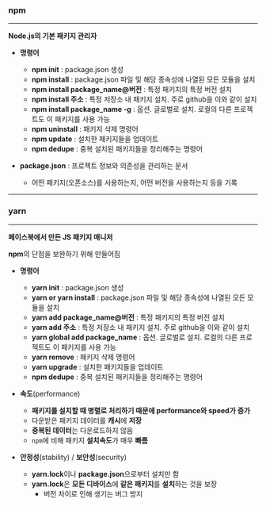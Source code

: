 ### npm

---

**Node.js의 기본 패키지 관리자**

- **명령어**
  - **npm init** : package.json 생성
  - **npm install** : package.json 파일 및 해당 종속성에 나열된 모든 모듈을 설치
  - **npm install package_name@버전** : 특정 패키지의 특정 버전 설치
  - **npm install 주소** : 특정 저장소 내 패키지 설치. 주로 github을 이와 같이 설치
  - **npm install package_name -g** : 옵션. 글로벌로 설치. 로컬의 다른 프로젝트도 이 패키지를 사용 가능
  - **npm uninstall** : 패키지 삭제 명령어
  - **npm update** : 설치한 패키지들을 업데이트
  - **npm dedupe** : 중복 설치된 패키지들을 정리해주는 명령어

- **package.json** : 프로젝트 정보와 의존성을 관리하는 문서
  - 어떤 패키지(오픈소스)를 사용하는지, 어떤 버전을 사용하는지 등을 기록

---

### yarn

---

**페이스북에서 만든 JS 패키지 매니저**

**npm**의 단점을 보완하기 위해 만들어짐

- **명령어**
  - **yarn init** : package.json 생성
  - **yarn or yarn install** : package.json 파일 및 해당 종속성에 나열된 모든 모듈을 설치
  - **yarn add package_name@버전** : 특정 패키지의 특정 버전 설치
  - **yarn add 주소** : 특정 저장소 내 패키지 설치. 주로 github을 이와 같이 설치
  - **yarn global add package_name** : 옵션. 글로벌로 설치. 로컬의 다른 프로젝트도 이 패키지를 사용 가능
  - **yarn remove** : 패키지 삭제 명령어
  - **yarn upgrade** : 설치한 패키지들을 업데이트
  - **npm dedupe** : 중복 설치된 패키지들을 정리해주는 명령어



- **속도**(performance)
  - **패키지를 설치할 때 병렬로 처리하기 때문에 performance와 speed가 증가**
  - 다운받은 패키지 데이터를 **캐시**에 **저장**
  - **중복된 데이터**는 다운로드하지 않음
  - `npm`에 비해 패키지 **설치속도**가 매우 **빠름**
- **안정성**(stability) / **보안성**(security)
  - **yarn.lock**이나 **package.json**으로부터 설치만 함
  - **yarn.lock**은 **모든 디바이스**에 **같은 패키지**를 **설치**하는 것을 보장
    - 버전 차이로 인해 생기는 버그 방지